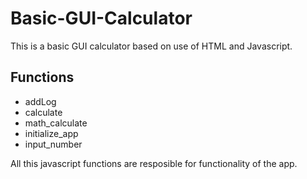# Basic-GUI-Calculator

This is a basic GUI calculator based on use of HTML and Javascript.

## Functions
- addLog
- calculate
- math_calculate
- initialize_app
- input_number

All this javascript functions are resposible for functionality of the app.
